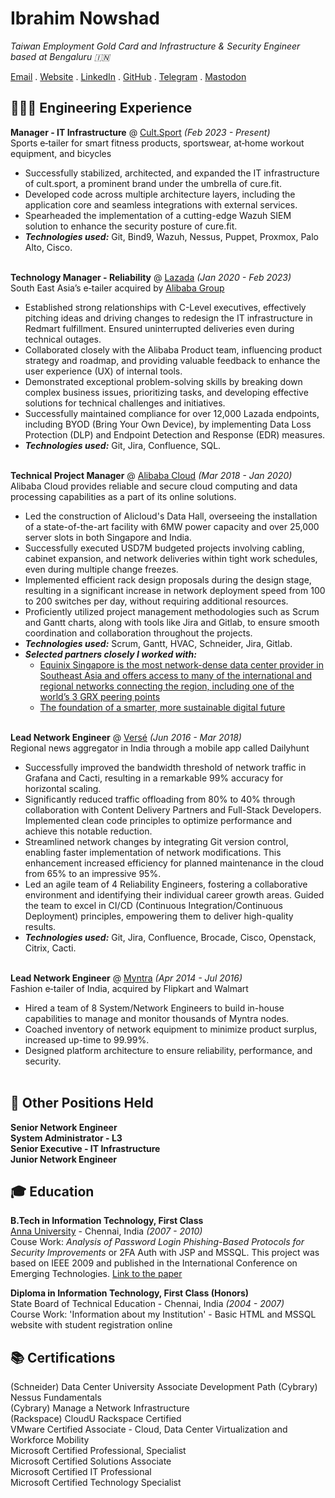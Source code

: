 # Ibrahim Nowshad

_Taiwan Employment Gold Card and Infrastructure & Security Engineer based at Bengaluru 🇮🇳_<br>

[Email](mailto:cv@ibn.slmail.me) . [Website](https://ibnunowshad.com/) . [LinkedIn](https://linkedin.com/in/ibnunowshad/) . [GitHub](https://github.com/ibnunowshad/) . [Telegram](https://t.me/ibnunowshad/) . [Mastodon](https://mastodon.social/@ibnunowshad)

## 👩🏼‍💻 Engineering Experience

**Manager - IT Infrastructure** @ [Cult.Sport](https://cultsport.com/) _(Feb 2023 - Present)_ <br>
Sports e‐tailer for smart fitness products, sportswear, at‐home workout equipment, and bicycles
- Successfully stabilized, architected, and expanded the IT infrastructure of cult.sport, a prominent brand under the umbrella of cure.fit.
- Developed code across multiple architecture layers, including the application core and seamless integrations with external services.
- Spearheaded the implementation of a cutting-edge Wazuh SIEM solution to enhance the security posture of cure.fit.
- **_Technologies used:_** Git, Bind9, Wazuh, Nessus, Puppet, Proxmox, Palo Alto, Cisco.
<br><br>

**Technology Manager - Reliability** @ [Lazada](https://lazada.com/) _(Jan 2020 - Feb 2023)_ <br>
South East Asia’s e‐tailer acquired by [Alibaba Group](https://www.alibabagroup.com)
- Established strong relationships with C-Level executives, effectively pitching ideas and driving changes to redesign the IT infrastructure in Redmart fulfillment. Ensured uninterrupted deliveries even during technical outages.
- Collaborated closely with the Alibaba Product team, influencing product strategy and roadmap, and providing valuable feedback to enhance the user experience (UX) of internal tools.
- Demonstrated exceptional problem-solving skills by breaking down complex business issues, prioritizing tasks, and developing effective solutions for technical challenges and initiatives.
- Successfully maintained compliance for over 12,000 Lazada endpoints, including BYOD (Bring Your Own Device), by implementing Data Loss Protection (DLP) and Endpoint Detection and Response (EDR) measures.
- **_Technologies used:_** Git, Jira, Confluence, SQL.
<br><br>

**Technical Project Manager** @ [Alibaba Cloud](https://.alibabacloud.com/) _(Mar 2018 - Jan 2020)_ <br>
Alibaba Cloud provides reliable and secure cloud computing and data processing capabilities as a part of its online solutions.
- Led the construction of Alicloud's Data Hall, overseeing the installation of a state-of-the-art facility with 6MW power capacity and over 25,000 server slots in both Singapore and India.
- Successfully executed USD7M budgeted projects involving cabling, cabinet expansion, and network deliveries within tight work schedules, even during multiple change freezes.
- Implemented efficient rack design proposals during the design stage, resulting in a significant increase in network deployment speed from 100 to 200 switches per day, without requiring additional resources.
- Proficiently utilized project management methodologies such as Scrum and Gantt charts, along with tools like Jira and Gitlab, to ensure smooth coordination and collaboration throughout the projects.
- **_Technologies used:_** Scrum, Gantt, HVAC, Schneider, Jira, Gitlab.
- **_Selected partners closely I worked with:_**
  - [Equinix Singapore is the most network-dense data center provider in Southeast Asia and offers access to many of the international and regional networks connecting the region, including one of the world’s 3 GRX peering points](https://www.equinix.sg/)
  - [The foundation of a smarter, more sustainable digital future](https://www.sttelemediagdc.com/)
<br><br>

**Lead Network Engineer** @ [Versé](https://www.verse.in/) _(Jun 2016 - Mar 2018)_ <br>
Regional news aggregator in India through a mobile app called Dailyhunt
- Successfully improved the bandwidth threshold of network traffic in Grafana and Cacti, resulting in a remarkable 99% accuracy for horizontal scaling.
- Significantly reduced traffic offloading from 80% to 40% through collaboration with Content Delivery Partners and Full-Stack Developers. Implemented clean code principles to optimize performance and achieve this notable reduction.
- Streamlined network changes by integrating Git version control, enabling faster implementation of network modifications. This enhancement increased efficiency for planned maintenance in the cloud from 65% to an impressive 95%.
- Led an agile team of 4 Reliability Engineers, fostering a collaborative environment and identifying their individual career growth areas. Guided the team to excel in CI/CD (Continuous Integration/Continuous Deployment) principles, empowering them to deliver high-quality results.
- **_Technologies used:_** Git, Jira, Confluence, Brocade, Cisco, Openstack, Citrix, Cacti.
<br><br>

**Lead Network Engineer** @ [Myntra](https://myntra.com) _(Apr 2014 - Jul 2016)_ <br>
Fashion e‐tailer of India, acquired by Flipkart and Walmart
- Hired a team of 8 System/Network Engineers to build in-house capabilities to manage and monitor thousands of Myntra nodes.
- Coached inventory of network equipment to minimize product surplus, increased up-time to 99.99%.
- Designed platform architecture to ensure reliability, performance, and security.
<br><br>

## 🚀 Other Positions Held

**Senior Network Engineer** <br>
**System Administrator - L3** <br>
**Senior Executive - IT Infrastructure** <br>
**Junior Network Engineer**

## 🎓 Education

**B.Tech in Information Technology, First Class** <br>
[Anna University](https://www.annauniv.edu/) - Chennai, India _(2007 - 2010)_ <br>
Couse Work: _Analysis of Password Login Phishing-Based Protocols for Security Improvements_ or 2FA Auth with JSP and MSSQL. This project was based on IEEE 2009 and published in the International Conference on Emerging Technologies. [Link to the paper](https://ieeexplore.ieee.org/document/5353144)

**Diploma in Information Technology, First Class (Honors)** <br>
State Board of Technical Education - Chennai, India _(2004 - 2007)_ <br>
Course Work: 'Information about my Institution' - Basic HTML and MSSQL website with student registration online

## 📚 Certifications

(Schneider) Data Center University Associate Development Path
(Cybrary) Nessus Fundamentals <br>
(Cybrary) Manage a Network Infrastructure <br>
(Rackspace) CloudU Rackspace Certified <br>
VMware Certified Associate - Cloud, Data Center Virtualization and Workforce Mobility <br>
Microsoft Certified Professional, Specialist <br>
Microsoft Certified Solutions Associate <br>
Microsoft Certified IT Professional <br>
Microsoft Certified Technology Specialist


